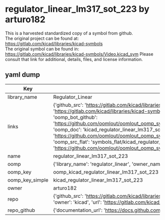# regulator_linear_lm317_sot_223 by arturo182  
This is a harvested standardized copy of a symbol from github.  
The original project can be found at:  
https://gitlab.com/kicad/libraries/kicad-symbols  
The original symbol can be found in:
https://gitlab.com/kicad/libraries/kicad-symbols/Video.kicad_sym
Please consult that link for additional, details, files, and license information.  
## yaml dump  
| Key | Value |  
| --- | --- |  
| library_name | Regulator_Linear |  
| links | {'github_src': 'https://gitlab.com/kicad/libraries/kicad-symbols/Video.kicad_sym', 'github_src_repo': 'https://gitlab.com/kicad/libraries/kicad-symbols', 'oomp_bot': 'kicad_regulator_linear_lm317_sot_223/working', 'oomp_bot_github': 'https://github.com/oomlout/oomlout_oomp_symbol_bot/tree/main/kicad_regulator_linear_lm317_sot_223/working', 'oomp_doc': 'kicad_regulator_linear_lm317_sot_223/working', 'oomp_doc_github': 'https://github.com/oomlout/oomlout_oomp_symbol_doc/tree/main/kicad_regulator_linear_lm317_sot_223/working', 'oomp_src_flat': 'symbols_flat/kicad_regulator_linear_lm317_sot_223/working', 'oomp_src_flat_github': 'https://github.com/oomlout/oomlout_oomp_symbol_src/tree/main/kicad_regulator_linear_lm317_sot_223/working'} |  
| name | regulator_linear_lm317_sot_223 |  
| oomp | {'library_name': 'regulator_linear', 'owner_name': 'kicad', 'symbol_name': 'regulator_linear_lm317_sot_223'} |  
| oomp_key | oomp_kicad_regulator_linear_lm317_sot_223 |  
| oomp_key_simple | kicad_regulator_linear_lm317_sot_223 |  
| owner | arturo182 |  
| repo | {'github_src': 'https://gitlab.com/kicad/libraries/kicad-symbols/Video.kicad_sym', 'name': 'libraries/kicad-symbols', 'owner': 'kicad', 'url': 'https://gitlab.com/kicad/libraries/kicad-symbols'} |  
| repo_github | {'documentation_url': 'https://docs.github.com/rest/repos/repos#get-a-repository', 'message': 'Not Found'} |  

